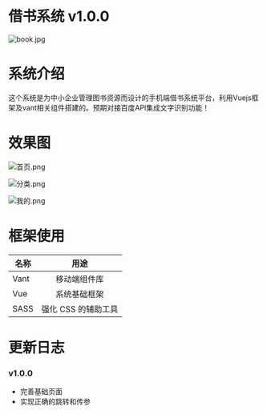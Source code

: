 # 借书系统 v1.0.0

![book.jpg](http://ww1.sinaimg.cn/thumbnail/007XTfmrly1g6lewkaqq3j30dw0dw74c.jpg)


# 系统介绍
这个系统是为中小企业管理图书资源而设计的手机端借书系统平台，利用Vuejs框架及vant相关组件搭建的。预期对接百度API集成文字识别功能！

# 效果图

![首页.png](http://ww1.sinaimg.cn/mw690/007XTfmrly1g6levswvitj30920fv787.jpg)

![分类.png](http://ww1.sinaimg.cn/mw690/007XTfmrly1g6leyhku6jj30930fv75n.jpg)

![我的.png](http://ww1.sinaimg.cn/mw690/007XTfmrly1g6lez1cuqwj308v0fq45a.jpg)

# 框架使用

|    名称       |  用途         |
| ------------ |:-------------:|
| Vant         | 移动端组件库    |
| Vue          |  系统基础框架   |
|SASS          |强化 CSS 的辅助工具|

# 更新日志

### v1.0.0
 - 完善基础页面
 - 实现正确的跳转和传参


